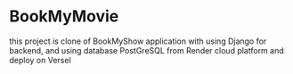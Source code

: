 # BookMyMovie
this project is clone of BookMyShow application with using Django for backend, and using database PostGreSQL from Render cloud platform and  deploy on Versel
